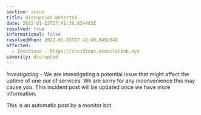 ```yaml
---
section: issue
title: Disruption Detected
date: 2022-01-23T17:41:30.834483Z
resolved: true
informational: false
resolvedWhen: 2022-01-23T17:42:40.049234Z
affected:
  - Invidious - https://invidious.esmailelbob.xyz
severity: disrupted
---
```

*Investigating* - We are investigating a potential issue that might affect the uptime of one our of services. We are sorry for any inconvenience this may cause you. This incident post will be updated once we have more information.

This is an automatic post by a monitor bot.
        